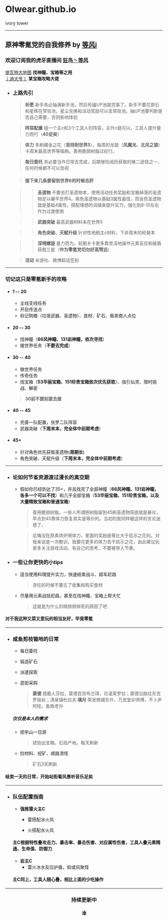 # Olwear.github.io
ivory tower

***

## 原神零氪党的自我修养 by [等风i](https://bbs.mihoyo.com/ys/accountCenter/postList?id=185349014)
### 欢迎订阅我的虎牙直播间 [狂鸟丶等风](https://www.huya.com/orlove)
[提瓦特大地图](https://bbs.mihoyo.com/ys/obc/content/1060/detail?bbs_presentation_style=no_header) **找神瞳、宝箱等之用**  
[丨迪大爷丨](https://bbs.mihoyo.com/ys/accountCenter/postList?id=162661361 "丨迪大爷丨") **某宝箱攻略大佬**
* ### 上路先引
	> **祈愿**
	> 新手务必抽满新手池，然后死磕UP池就完事了。新手不要花原石和星辉在常驻池，星尘兑换和活动奖励可以丢常驻池。抽UP池要判断是否自己需要，否则影响体验

	> **阵容配置**
	组一个主c和3个工具人的阵容，主升c就可以，工具人提升量力而行（**40足矣**）

	> **体力**
	多刷藏金之花（**坚持到世界5**）。每周的龙狼（**风魔龙、北风之狼**）卡周末最高世界等级刷。善用脆弱树脂过纪行。

	> **每日委托**
	务必要当作日常去完成，后期冒险阅历获取的唯二途径之一，任何时候都不可以忽视

	> #### 接下来几条要留到世界6的时候去肝

	> > **圣遗物**
	不要去打圣遗物本，使用活动任务奖励和宝箱掉落的圣遗物足以碾平世界4。紫色圣遗物以基础3属性最佳，而金色圣遗物就是基础4属性，搭配理想的词缀来提升实力，强化到8-10左右作为过渡使用

	> > **武器突破**
	最高武器材料本在世界5

	> > **角色突破、天赋升级**
	针对性地刷主c材料，下非周末的轮替本

	> > **深境螺旋**
	量力而为，前期关卡更多靠灵活地操作元素反应和破盾获取三星（**作为零氪党切勿好高骛远**）

	> **活动**
	米游社、微博超话签到

***

### 切记这只是零氪新手的攻略
* #### **1 -- 20**
	* 主线支线任务
	* 开启传送点
	* 标记狗粮（垃圾武器、圣遗物）、食材、矿石、贩卖商人点位
* #### **20 -- 30**
	* 找神瞳（**66风神瞳、131岩神瞳，依次寻找**）
	* 接世界任务（**不要去完成**）
* #### **30 -- 40**
	* 做世界任务
	* 传奇任务
	* 找宝箱（**53华丽宝箱、151珍贵宝箱依次优先获取**）、指引仙灵、限时挑战、解密
	> **30前不要刻意去做**
* #### **40 -- 45**
	* 完善一队配置，张罗二队阵容
	* 武器突破（**下周末本，完全体中前期考虑**）
* #### **45+**
	* 针对角色优先获取圣遗物(**周期长**)
	* 角色突破、天赋升级（**下周末本，完全体中前期考虑**）

***

* ### 论如何节省资源渡过漫长的真空期
	* 假如你已经到达了35+，并且找完了全部神瞳（**66风神瞳、131岩神瞳，各多一个可以不找**）和几乎全部宝箱（**53华丽宝箱、151珍贵宝箱，以及大量精致宝箱和普通宝箱**）
		> 善用脆弱树脂。一些人所谓把树脂留到45刷圣遗物简直就是暴论，早点到45靠体力恢复其实是等价的。当初的我同样被这样的言论迷惑了。

		> 后悔没在原素烘炉用体力，里面的奖励是等比大于启示之花的。对我来说是一次教训，我要花更多的体力去干启示之花，由此建议玩家多关注游戏活动，有自己的思考，不要被带入节奏。

* ### 一些让你更快的小tips
	* 适当使用料理提升实力，快速结束战斗、超车赶路
		> 贪吃的时候不要忘了收集和购买食材

	* 尽量用元素战技赶路，甚至在找神瞳、宝箱上帮大忙
		> 这就是为什么刻晴频频摔死的原因了吧

#### **对于我这种又菜又爱玩的相当友好，毕竟零氪**

***

* ### 咸鱼剪枝锄地的日常
	* 每日委托

	* 锻造矿石

	* 派遣探索

	* 逛街采购
		> **蒙德** 猎鹿人莎拉，蒙德百货布兰琪，花语芙罗拉；蒙德沿路往东克罗丽丝；清泉镇杜拉夫
		> **璃月** 荣发商铺东升，万民堂卯师傅，不卜庐阿桂，鱼贩老孙

	 ##### 仅仅是本人的需求

	* 琥牢山一日游
		> 琥珀出宝箱，石珀产地，每天刷新

	*  捡材料、挖矿、顺路清怪
		> 矿石3天刷新

#### 结束一天的日常，开始站街看风景听音乐足矣

***

* ### 队伍配置指南
	* **强推雷火主C**
		* 雷搭配冰火风

		* 火搭配水火风

	 #### 主C根据特性叠攻击力、暴击率、暴击伤害、对应属性伤害，工具人叠元素精通、生命值、防御力

	* **岩主C**
		* 雷火冰水反应护盾，抑或风聚怪

	 #### 主C同上，工具人随心叠，相比上面的少吃操作

***

### <center>持续更新中</center>
#### <center>淦</center>
